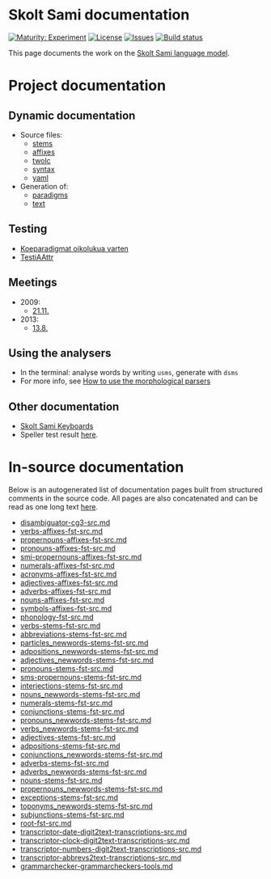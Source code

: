 # Skolt Sami documentation

[![Maturity: Experiment](https://img.shields.io/badge/Maturity-Experiment-black.svg)](https://giellalt.github.io/MaturityClassification.html)
[![License](https://img.shields.io/github/license/giellalt/lang-sms)](https://raw.githubusercontent.com/giellalt/lang-sms/main/LICENSE)
[![Issues](https://img.shields.io/github/issues/giellalt/lang-sms)](https://github.com/giellalt/lang-sms/issues)
[![Build status](https://github.com/giellalt/lang-sms/workflows/Speller%20CI+CD/badge.svg)](https://github.com/giellalt/lang-sms/actions)

This page documents the work on the [Skolt Sami language model](http://github.com/giellalt/lang-sms). 

# Project documentation

## Dynamic documentation

-   Source files:
    - [stems  ](https://github.com/giellalt/lang-sms/tree/main/src/fst/stems/)
    - [affixes](https://github.com/giellalt/lang-sms/tree/main/src/fst/affixes/)
    - [twolc  ](https://github.com/giellalt/lang-sms/tree/main/src/fst/phonology.twolc)
    - [syntax ](https://github.com/giellalt/lang-sms/tree/main/src/syntax/)
    - [yaml   ](https://github.com/giellalt/lang-sms/tree/main/testt/src/gt-norm-yamls/)
-   Generation of:  
    - [paradigms](http://giellatekno.uit.no/cgi/p-sms.fin.html)
    - [text](http://giellatekno.uit.no/cgi/d-sms.fin.html)

## Testing

-   [Koeparadigmat oikolukua varten](KaikkiGeneroidutParadigmat.md)
-   [TestiAAttr](testit/TestiAAttr.md)

## Meetings

-   2009:
    -   [21.11.](meetings/21112009.md)
-   2013:
    -    [13.8.](meetings/130826.md)

## Using the analysers

-   In the terminal: analyse words by writing `usms`, generate with
    `dsms`
-   For more info, see [How to use the morphological
    parsers](/tools/docu-sme-manual.html)

## Other documentation

- [Skolt Sami Keyboards](SkoltSamiKeyboards.md)
- Speller test result [here](speller-report.html).

# In-source documentation

Below is an autogenerated list of documentation pages built from structured comments in the source code. All pages are also concatenated and can be read as one long text [here](sms.md).
* [disambiguator-cg3-src.md](disambiguator-cg3-src.md)
* [verbs-affixes-fst-src.md](verbs-affixes-fst-src.md)
* [propernouns-affixes-fst-src.md](propernouns-affixes-fst-src.md)
* [pronouns-affixes-fst-src.md](pronouns-affixes-fst-src.md)
* [smi-propernouns-affixes-fst-src.md](smi-propernouns-affixes-fst-src.md)
* [numerals-affixes-fst-src.md](numerals-affixes-fst-src.md)
* [acronyms-affixes-fst-src.md](acronyms-affixes-fst-src.md)
* [adjectives-affixes-fst-src.md](adjectives-affixes-fst-src.md)
* [adverbs-affixes-fst-src.md](adverbs-affixes-fst-src.md)
* [nouns-affixes-fst-src.md](nouns-affixes-fst-src.md)
* [symbols-affixes-fst-src.md](symbols-affixes-fst-src.md)
* [phonology-fst-src.md](phonology-fst-src.md)
* [verbs-stems-fst-src.md](verbs-stems-fst-src.md)
* [abbreviations-stems-fst-src.md](abbreviations-stems-fst-src.md)
* [particles_newwords-stems-fst-src.md](particles_newwords-stems-fst-src.md)
* [adpositions_newwords-stems-fst-src.md](adpositions_newwords-stems-fst-src.md)
* [adjectives_newwords-stems-fst-src.md](adjectives_newwords-stems-fst-src.md)
* [pronouns-stems-fst-src.md](pronouns-stems-fst-src.md)
* [sms-propernouns-stems-fst-src.md](sms-propernouns-stems-fst-src.md)
* [interjections-stems-fst-src.md](interjections-stems-fst-src.md)
* [nouns_newwords-stems-fst-src.md](nouns_newwords-stems-fst-src.md)
* [numerals-stems-fst-src.md](numerals-stems-fst-src.md)
* [conjunctions-stems-fst-src.md](conjunctions-stems-fst-src.md)
* [pronouns_newwords-stems-fst-src.md](pronouns_newwords-stems-fst-src.md)
* [verbs_newwords-stems-fst-src.md](verbs_newwords-stems-fst-src.md)
* [adjectives-stems-fst-src.md](adjectives-stems-fst-src.md)
* [adpositions-stems-fst-src.md](adpositions-stems-fst-src.md)
* [conjunctions_newwords-stems-fst-src.md](conjunctions_newwords-stems-fst-src.md)
* [adverbs-stems-fst-src.md](adverbs-stems-fst-src.md)
* [adverbs_newwords-stems-fst-src.md](adverbs_newwords-stems-fst-src.md)
* [nouns-stems-fst-src.md](nouns-stems-fst-src.md)
* [propernouns_newwords-stems-fst-src.md](propernouns_newwords-stems-fst-src.md)
* [exceptions-stems-fst-src.md](exceptions-stems-fst-src.md)
* [toponyms_newwords-stems-fst-src.md](toponyms_newwords-stems-fst-src.md)
* [subjunctions-stems-fst-src.md](subjunctions-stems-fst-src.md)
* [root-fst-src.md](root-fst-src.md)
* [transcriptor-date-digit2text-transcriptions-src.md](transcriptor-date-digit2text-transcriptions-src.md)
* [transcriptor-clock-digit2text-transcriptions-src.md](transcriptor-clock-digit2text-transcriptions-src.md)
* [transcriptor-numbers-digit2text-transcriptions-src.md](transcriptor-numbers-digit2text-transcriptions-src.md)
* [transcriptor-abbrevs2text-transcriptions-src.md](transcriptor-abbrevs2text-transcriptions-src.md)
* [grammarchecker-grammarcheckers-tools.md](grammarchecker-grammarcheckers-tools.md)
